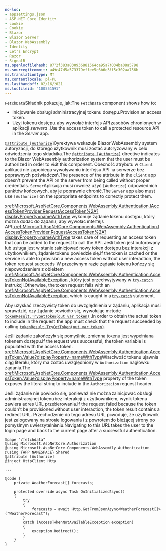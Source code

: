```yaml
---
no-loc:
- appsettings.json
- ASP.NET Core Identity
- cookie
- Cookie
- Blazor
- Blazor Server
- Blazor WebAssembly
- Identity
- Let's Encrypt
- Razor
- SignalR
ms.openlocfilehash: 8772f383a830936881564ca95a7f034ba08a5798
ms.sourcegitcommit: a49c47d5a573379effee5c6b6e36f5c302aa756b
ms.translationtype: MT
ms.contentlocale: pl-PL
ms.lasthandoff: 02/16/2021
ms.locfileid: "100551591"
---
```

<span data-ttu-id="b99cd-101">`FetchData`Składnik pokazuje, jak:</span><span class="sxs-lookup"><span data-stu-id="b99cd-101">The `FetchData` component shows how to:</span></span>

* <span data-ttu-id="b99cd-102">Inicjowanie obsługi administracyjnej tokenu dostępu.</span><span class="sxs-lookup"><span data-stu-id="b99cd-102">Provision an access token.</span></span>
* <span data-ttu-id="b99cd-103">Użyj tokenu dostępu, aby wywołać interfejs API zasobów chronionych w aplikacji *serwera* .</span><span class="sxs-lookup"><span data-stu-id="b99cd-103">Use the access token to call a protected resource API in the *Server* app.</span></span>

<span data-ttu-id="b99cd-104">[`@attribute [Authorize]`](xref:mvc/views/razor#attribute)Dyrektywa wskazuje Blazor WebAssembly system autoryzacji, do którego użytkownik musi zostać autoryzowany w celu odwiedzenia tego składnika.</span><span class="sxs-lookup"><span data-stu-id="b99cd-104">The [`@attribute [Authorize]`](xref:mvc/views/razor#attribute) directive indicates to the Blazor WebAssembly authorization system that the user must be authorized in order to visit this component.</span></span> <span data-ttu-id="b99cd-105">Obecność atrybutu w `Client` aplikacji nie zapobiega wywoływaniu interfejsu API na serwerze bez poprawnych poświadczeń.</span><span class="sxs-lookup"><span data-stu-id="b99cd-105">The presence of the attribute in the `Client` app doesn't prevent the API on the server from being called without proper credentials.</span></span> <span data-ttu-id="b99cd-106">`Server`Aplikacja musi również użyć `[Authorize]` odpowiednich punktów końcowych, aby je poprawnie chronić.</span><span class="sxs-lookup"><span data-stu-id="b99cd-106">The `Server` app also must use `[Authorize]` on the appropriate endpoints to correctly protect them.</span></span>

<span data-ttu-id="b99cd-107"><xref:Microsoft.AspNetCore.Components.WebAssembly.Authentication.IAccessTokenProvider.RequestAccessToken%2A?displayProperty=nameWithType> wykonuje żądanie tokenu dostępu, który można dodać do żądania, aby wywołać interfejs API.</span><span class="sxs-lookup"><span data-stu-id="b99cd-107"><xref:Microsoft.AspNetCore.Components.WebAssembly.Authentication.IAccessTokenProvider.RequestAccessToken%2A?displayProperty=nameWithType> takes care of requesting an access token that can be added to the request to call the API.</span></span> <span data-ttu-id="b99cd-108">Jeśli token jest buforowany lub usługa jest w stanie zainicjować nowy token dostępu bez interakcji z użytkownikiem, żądanie tokenu powiedzie się.</span><span class="sxs-lookup"><span data-stu-id="b99cd-108">If the token is cached or the service is able to provision a new access token without user interaction, the token request succeeds.</span></span> <span data-ttu-id="b99cd-109">W przeciwnym razie żądanie tokenu kończy się niepowodzeniem z obiektem <xref:Microsoft.AspNetCore.Components.WebAssembly.Authentication.AccessTokenNotAvailableException> , który jest przechwytywany w [`try-catch`](/dotnet/csharp/language-reference/keywords/try-catch) instrukcji.</span><span class="sxs-lookup"><span data-stu-id="b99cd-109">Otherwise, the token request fails with an <xref:Microsoft.AspNetCore.Components.WebAssembly.Authentication.AccessTokenNotAvailableException>, which is caught in a [`try-catch`](/dotnet/csharp/language-reference/keywords/try-catch) statement.</span></span>

<span data-ttu-id="b99cd-110">Aby uzyskać rzeczywisty token do uwzględnienia w żądaniu, aplikacja musi sprawdzić, czy żądanie powiodło się, wywołując metodę [`tokenResult.TryGetToken(out var token)`](xref:Microsoft.AspNetCore.Components.WebAssembly.Authentication.AccessTokenResult.TryGetToken%2A) .</span><span class="sxs-lookup"><span data-stu-id="b99cd-110">In order to obtain the actual token to include in the request, the app must check that the request succeeded by calling [`tokenResult.TryGetToken(out var token)`](xref:Microsoft.AspNetCore.Components.WebAssembly.Authentication.AccessTokenResult.TryGetToken%2A).</span></span>

<span data-ttu-id="b99cd-111">Jeśli żądanie zakończyło się pomyślnie, zmienna tokenu jest wypełniana tokenem dostępu.</span><span class="sxs-lookup"><span data-stu-id="b99cd-111">If the request was successful, the token variable is populated with the access token.</span></span> <span data-ttu-id="b99cd-112"><xref:Microsoft.AspNetCore.Components.WebAssembly.Authentication.AccessToken.Value?displayProperty=nameWithType>Właściwość tokenu ujawnia ciąg literału, który ma zostać uwzględniony w `Authorization` nagłówku żądania.</span><span class="sxs-lookup"><span data-stu-id="b99cd-112">The <xref:Microsoft.AspNetCore.Components.WebAssembly.Authentication.AccessToken.Value?displayProperty=nameWithType> property of the token exposes the literal string to include in the `Authorization` request header.</span></span>

<span data-ttu-id="b99cd-113">Jeśli żądanie nie powiodło się, ponieważ nie można zainicjować obsługi administracyjnej tokenu bez interakcji z użytkownikiem, wynik tokenu zawiera adres URL przekierowania.</span><span class="sxs-lookup"><span data-stu-id="b99cd-113">If the request failed because the token couldn't be provisioned without user interaction, the token result contains a redirect URL.</span></span> <span data-ttu-id="b99cd-114">Przechodzenie do tego adresu URL powoduje, że użytkownik jest zalogowany na stronie logowania i z powrotem do bieżącej strony po pomyślnym uwierzytelnieniu.</span><span class="sxs-lookup"><span data-stu-id="b99cd-114">Navigating to this URL takes the user to the login page and back to the current page after a successful authentication.</span></span>

```razor
@page "/fetchdata"
@using Microsoft.AspNetCore.Authorization
@using Microsoft.AspNetCore.Components.WebAssembly.Authentication
@using {APP NAMESPACE}.Shared
@attribute [Authorize]
@inject HttpClient Http

...

@code {
    private WeatherForecast[] forecasts;

    protected override async Task OnInitializedAsync()
    {
        try
        {
            forecasts = await Http.GetFromJsonAsync<WeatherForecast[]>("WeatherForecast");
        }
        catch (AccessTokenNotAvailableException exception)
        {
            exception.Redirect();
        }
    }
}
```
